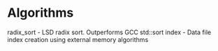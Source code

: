 Algorithms
==========

radix_sort  - LSD radix sort. Outperforms GCC std::sort
index       - Data file index creation using external memory algorithms
